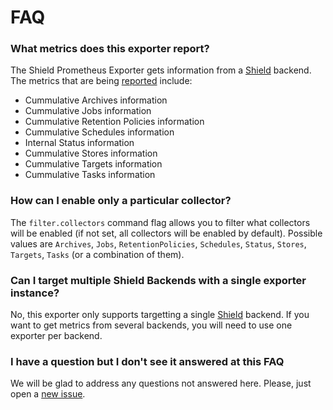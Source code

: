 # FAQ

### What metrics does this exporter report?

The Shield Prometheus Exporter gets information from a [Shield][shield] backend. The metrics that are being [reported][shield_exporter_metrics] include:

* Cummulative Archives information
* Cummulative Jobs information
* Cummulative Retention Policies information
* Cummulative Schedules information
* Internal Status information
* Cummulative Stores information
* Cummulative Targets information
* Cummulative Tasks information

### How can I enable only a particular collector?

The `filter.collectors` command flag allows you to filter what collectors will be enabled (if not set, all collectors will be enabled by default). Possible values are `Archives`, `Jobs`, `RetentionPolicies`, `Schedules`, `Status`, `Stores`, `Targets`, `Tasks` (or a combination of them).

### Can I target multiple Shield Backends with a single exporter instance?

No, this exporter only supports targetting a single [Shield][shield] backend. If you want to get metrics from several backends, you will need to use one exporter per backend.

### I have a question but I don't see it answered at this FAQ

We will be glad to address any questions not answered here. Please, just open a [new issue][issues].

[issues]: https://github.com/cloudfoundry-community/shield_exporter/issues
[shield]: https://github.com/starkandwayne/shield
[shield_exporter_metrics]: https://github.com/cloudfoundry-community/shield_exporter#metrics
